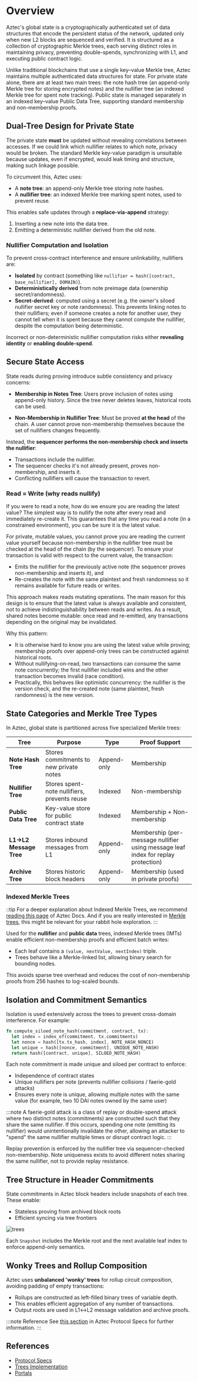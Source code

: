 # Overview 

Aztec's global state is a cryptographically authenticated set of data structures that encode the persistent status of the network, updated only when new L2 blocks are sequenced and verified. It is structured as a collection of cryptographic Merkle trees, each serving distinct roles in maintaining privacy, preventing double-spends, synchronizing with L1, and executing public contract logic.

Unlike traditional blockchains that use a single key–value Merkle tree, Aztec maintains multiple authenticated data structures for state. For private state alone, there are at least two main trees: the note hash tree (an append-only Merkle tree for storing encrypted notes) and the nullifier tree (an indexed Merkle tree for spent note tracking). Public state is managed separately in an indexed key–value Public Data Tree, supporting standard membership and non-membership proofs.

## Dual-Tree Design for Private State

The private state **must** be updated without revealing correlations between accesses. If we could link which nullifier relates to which note, privacy would be broken. The standard Merkle key-value paradigm is unsuitable because updates, even if encrypted, would leak timing and structure, making such linkage possible.

To circumvent this, Aztec uses:

* A **note tree**: an append-only Merkle tree storing note hashes.
* A **nullifier tree**: an indexed Merkle tree marking spent notes, used to prevent reuse.

This enables safe updates through a **replace-via-append** strategy:

1. Inserting a new note into the data tree.
2. Emitting a deterministic nullifier derived from the old note.

### Nullifier Computation and Isolation

To prevent cross-contract interference and ensure unlinkability, nullifiers are:

* **Isolated** by contract (something like `nullifier = hash([contract, base_nullifier], DOMAIN)`).
* **Deterministically derived** from note preimage data (ownership secret/randomness).
* **Secret-derived**: computed using a secret (e.g. the owner's siloed nullifier secret key or note randomness). This prevents linking notes to their nullifiers; even if someone creates a note for another user, they cannot tell when it is spent because they cannot compute the nullifier, despite the computation being deterministic.

Incorrect or non-deterministic nullifier computation risks either **revealing identity** or **enabling double-spend**.

## Secure State Access

State reads during proving introduce subtle consistency and privacy concerns:

* **Membership in Notes Tree**: Users prove inclusion of notes using append-only history. Since the tree never deletes leaves, historical roots can be used.

* **Non-Membership in Nullifier Tree**: Must be proved **at the head** of the chain. A user cannot prove non-membership themselves because the set of nullifiers changes frequently.

Instead, the **sequencer performs the non-membership check and inserts the nullifier**:

* Transactions include the nullifier.
* The sequencer checks it's not already present, proves non-membership, and inserts it.
* Conflicting nullifiers will cause the transaction to revert.

### Read = Write (why reads nullify)

If you were to read a note, how do we ensure you are reading the latest value? The simplest way is to nullify the note after every read and immediately re-create it. This guarantees that any time you read a note (in a constrained environment), you can be sure it is the latest value.

For private, mutable values, you cannot prove you are reading the current value yourself because non-membership in the nullifier tree must be checked at the head of the chain (by the sequencer). To ensure your transaction is valid with respect to the current value, the transaction:

* Emits the nullifier for the previously active note (the sequencer proves non-membership and inserts it), and
* Re-creates the note with the same plaintext and fresh randomness so it remains available for future reads or writes.

This approach makes reads mutating operations. The main reason for this design is to ensure that the latest value is always available and consistent, not to achieve indistinguishability between reads and writes. As a result, shared notes become mutable: once read and re-emitted, any transactions depending on the original may be invalidated.

Why this pattern:

* It is otherwise hard to know you are using the latest value while proving; membership proofs over append-only trees can be constructed against historical roots.
* Without nullifying-on-read, two transactions can consume the same note concurrently; the first nullifier included wins and the other transaction becomes invalid (race condition).
* Practically, this behaves like optimistic concurrency: the nullifier is the version check, and the re-created note (same plaintext, fresh randomness) is the new version.

## State Categories and Merkle Tree Types

In Aztec, global state is partitioned across five specialized Merkle trees:

| Tree                   | Purpose                                      | Type        | Proof Support                                          |
| ---------------------- | -------------------------------------------- | ----------- | ------------------------------------------------------ |
| **Note Hash Tree**     | Stores commitments to new private notes      | Append-only | Membership                                             |
| **Nullifier Tree**     | Stores spent-note nullifiers, prevents reuse | Indexed     | Non-membership                                         |
| **Public Data Tree**   | Key-value store for public contract state    | Indexed     | Membership + Non-membership                            |
| **L1→L2 Message Tree** | Stores inbound messages from L1              | Append-only | Membership (per-message nullifier using message leaf index for replay protection) |
| **Archive Tree**       | Stores historic block headers                | Append-only | Membership (used in private proofs)                    |

### Indexed Merkle Trees

::tip 
For a deeper explanation about Indexed Merkle Trees, we recommend [reading this page](https://docs.aztec.network/aztec/concepts/advanced/storage/indexed_merkle_tree) of Aztec Docs. And if you are really interested in [Merkle trees](https://www.youtube.com/watch?v=9tI6D4sIcNI&pp=ygUaaW5kZXhlZCBtZXJrbGUgdHJlZXMgY2lhcmE%3D), this might be relevant for your rabbit hole exploration.
:::

Used for the **nullifier** and **public data** trees, indexed Merkle trees (IMTs) enable efficient non-membership proofs and efficient batch writes:

* Each leaf contains a `(value, nextValue, nextIndex)` triple.
* Trees behave like a Merkle-linked list, allowing binary search for bounding nodes.

This avoids sparse tree overhead and reduces the cost of non-membership proofs from 256 hashes to log-scaled bounds.

## Isolation and Commitment Semantics

Isolation is used extensively across the trees to prevent cross-domain interference. For example:

```rust
fn compute_siloed_note_hash(commitment, contract, tx):
  let index = index_of(commitment, tx.commitments)
  let nonce = hash([tx.tx_hash, index], NOTE_HASH_NONCE)
  let unique = hash([nonce, commitment], UNIQUE_NOTE_HASH)
  return hash([contract, unique], SILOED_NOTE_HASH)
```

Each note commitment is made unique and siloed per contract to enforce:

* Independence of contract states
* Unique nullifiers per note (prevents nullifier collisions / faerie-gold attacks)
* Ensures every note is unique, allowing multiple notes with the same value (for example, two 10 DAI notes owned by the same user)

:::note
A faerie-gold attack is a class of replay or double-spend attack where two distinct notes (commitments) are constructed such that they share the same nullifier. If this occurs, spending one note (emitting its nullifier) would unintentionally invalidate the other, allowing an attacker to "spend" the same nullifier multiple times or disrupt contract logic.
:::

Replay prevention is enforced by the nullifier tree via sequencer-checked non-membership. Note uniqueness exists to avoid different notes sharing the same nullifier, not to provide replay resistance.

## Tree Structure in Header Commitments

State commitments in Aztec block headers include snapshots of each tree. These enable:

* Stateless proving from archived block roots
* Efficient syncing via tree frontiers

![trees](/img/diagrams/trees-relationship.png)

Each `Snapshot` includes the Merkle root and the next available leaf index to enforce append-only semantics.

## Wonky Trees and Rollup Composition

Aztec uses **unbalanced 'wonky' trees** for rollup circuit composition, avoiding padding of empty transactions:

* Rollups are constructed as left-filled binary trees of variable depth.
* This enables efficient aggregation of any number of transactions.
* Output roots are used in L1↔L2 message validation and archive proofs.

:::note Reference
See [this section](https://github.com/AztecProtocol/aztec-packages/blob/next/docs/docs/protocol-specs/state/tree-implementations.md#wonky-merkle-trees) in Aztec Protocol Specs for further information.
:::
## References
- [Protocol Specs](https://github.com/AztecProtocol/aztec-packages/tree/next/docs/docs/protocol-specs/state)
- [Trees Implementation](https://github.com/AztecProtocol/aztec-packages/tree/next/yarn-project/stdlib/src/trees)
 - [Portals](https://docs.aztec.network/aztec/concepts/communication/portals#l1-l2-messaging)

